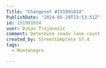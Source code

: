 ```yaml
---
Title: "Changeset #151991014"
PublishDate: "2024-05-29T13:53:51Z"
id: 151991014
user: Dušan Trojanović
comment: Determine roads lane count
created_by: StreetComplete 57.4
tags:
  - Montenegro

---
```

